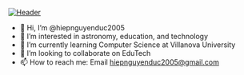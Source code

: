 [![Header](https://github.com/hiepnguyenduc2005/hiepnguyenduc2005/assets/130782979/5dd6aa47-df46-45f4-8806-a4e1e7008fcf)](http://positivevsnegative.pythonanywhere.com/)

- 👋 Hi, I’m @hiepnguyenduc2005
- 👀 I’m interested in astronomy, education, and technology
- 🌱 I’m currently learning Computer Science at Villanova University
- 💞️ I’m looking to collaborate on EduTech
- 📫 How to reach me: Email hiepnguyenduc2005@gmail.com

<!---
hiepnguyenduc2005/hiepnguyenduc2005 is a ✨ special ✨ repository because its `README.md` (this file) appears on your GitHub profile.
You can click the Preview link to take a look at your changes.
--->
